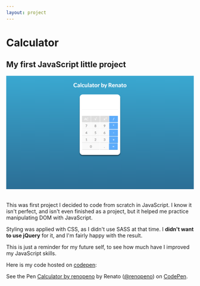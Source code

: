 ```yaml
---
layout: project
---
```



<h1 class="title">Calculator</h1>

<h2 class="title">My first JavaScript little project</h2>

<div class="project-portfolio-image-post">
  <a href="/img/portfolio/calc-header.png">
    <img src="/img/portfolio/calc-header.png" alt="" />
  </a>
</div>
<br>

This was first project I decided to code from scratch in JavaScript. I know it isn't perfect, and isn't even finished as a project, but it helped me practice manipulating DOM with JavaScript.

Styling was applied with CSS, as I didn't use SASS at that time.
I **didn't want to use jQuery** for it, and I'm fairly happy with the result.

This is just a reminder for my future self, to see how much have I improved my JavaScript skills.

Here is my code hosted on [codepen](http://codepen.io):

<p data-height="265" data-theme-id="light" data-slug-hash="xVodyE" data-default-tab="js" data-user="renopeno" data-embed-version="2" class="codepen">See the Pen <a href="http://codepen.io/renopeno/pen/xVodyE/">Calculator by renopeno</a> by Renato (<a href="http://codepen.io/renopeno">@renopeno</a>) on <a href="http://codepen.io">CodePen</a>.</p>
<script async src="//assets.codepen.io/assets/embed/ei.js"></script>
